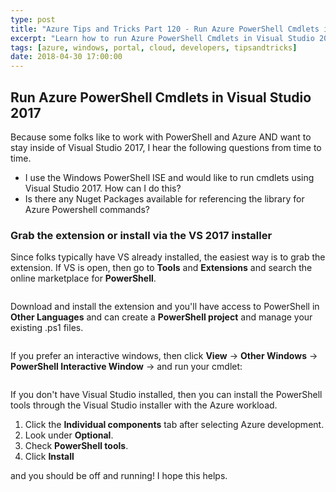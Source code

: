 ```yaml
---
type: post
title: "Azure Tips and Tricks Part 120 - Run Azure PowerShell Cmdlets in Visual Studio 2017"
excerpt: "Learn how to run Azure PowerShell Cmdlets in Visual Studio 2017"
tags: [azure, windows, portal, cloud, developers, tipsandtricks]
date: 2018-04-30 17:00:00
---
```



## Run Azure PowerShell Cmdlets in Visual Studio 2017

Because some folks like to work with PowerShell and Azure AND want to stay inside of Visual Studio 2017, I hear the following questions from time to time. 

* I use the Windows PowerShell ISE and would like to run cmdlets using Visual Studio 2017. How can I do this? 
* Is there any Nuget Packages available for referencing the library for Azure Powershell commands?

### Grab the extension or install via the VS 2017 installer

Since folks typically have VS already installed, the easiest way is to grab the extension. If VS is open, then go to **Tools** and **Extensions** and search the online marketplace for **PowerShell**. 

<img :src="$withBase('/files/powershellext1.png')">

Download and install the extension and you'll have access to PowerShell in **Other Languages** and can create a **PowerShell project** and manage your existing .ps1 files. 

<img :src="$withBase('/files/powershellext2.png')">

If you prefer an interactive windows, then click **View** -> **Other Windows** -> **PowerShell Interactive Window** -> and run your cmdlet:

<img :src="$withBase('/files/powershellext3.png')">

If you don't have Visual Studio installed, then you can install the PowerShell tools through the Visual Studio installer with the Azure workload. 

1. Click the **Individual components** tab after selecting Azure development.
2. Look under **Optional**.
3. Check **PowerShell tools**.
4. Click **Install**

and you should be off and running! I hope this helps.

